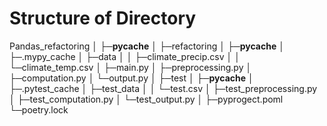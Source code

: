 # Structure of Directory
Pandas_refactoring
│
├─__pycache__
│
├─refactoring
│  ├─__pycache__
│  ├─.mypy_cache
│  ├─data
│  │  ├─climate_precip.csv
│  │  └─climate_temp.csv
│  ├─main.py
│  ├─preprocessing.py
│  ├─computation.py
│  └─output.py
│
├─test
│  ├─__pycache__
│  ├─.pytest_cache
│  ├─test_data
│  │  └─test.csv
│  ├─test_preprocessing.py
│  ├─test_computation.py
│  └─test_output.py
│
├─pyprogect.poml 
└─poetry.lock
